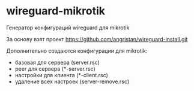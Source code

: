 # wireguard-mikrotik
Генератор конфигураций wireguard для mikrotik

За основу взят проект https://github.com/angristan/wireguard-install.git

Дополнительно создаются конфигурации для mikrotik:
- базовая для сервера (server.rsc)
- peer для сервера (*-server.rsc)
- настройки для клиента (*-client.rsc)
- удаление всех настроек (server-remove.rsc)


